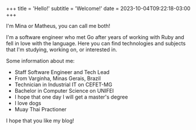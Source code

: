 +++
title = 'Hello!'
subtitle = 'Welcome!'
date = 2023-10-04T09:22:18-03:00
+++

I'm Mina or Matheus, you can call me both!

I'm a software engineer who met Go after years of working with Ruby and fell in love with the language. Here you can find technologies and subjects that I'm studying, working on, or interested in.

Some information about me:

- Staff Software Engineer and Tech Lead
- From Varginha, Minas Gerais, Brazil
- Technician in Industrial IT on CEFET-MG
- Bachelor in Computer Science on UNIFEI
- I hope that one day I will get a master's degree
- I love dogs
- Muay Thai Practioner

I hope that you like my blog!

